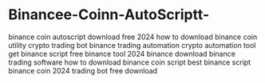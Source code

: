 # Binancee-Coinn-AutoScriptt-
 binance coin autoscript download free 2024 how to download binance coin utility crypto trading bot binance trading automation crypto automation tool get binance script free binance tool 2024 binance download binance trading software how to download binance coin script best binance script binance coin 2024 trading bot free download
